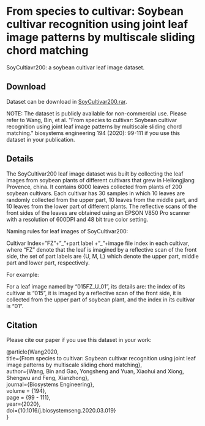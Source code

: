# From species to cultivar: Soybean cultivar recognition using joint leaf image patterns by multiscale sliding chord matching
SoyCultiavr200: a soybean cultivar leaf image dataset.  

## Download  
Dataset can be download in [SoyCultivar200.rar](https://drive.google.com/file/d/1XsWZPYYrDsCwAy5r4t3I1F_lOOrGGhgf/view?usp=sharing).      

NOTE: The dataset is publicly available for non-commercial use. Please refer to Wang, Bin, et al. "From species to cultivar: Soybean cultivar recognition using joint leaf image patterns by multiscale sliding chord matching." biosystems engineering 194 (2020): 99-111 if you use this dataset in your publication.

## Details  
The SoyCultivar200 leaf image dataset was built by collecting the leaf images from soybean plants of different cultivars that grew in Heilongjiang Provence, china. It contains 6000 leaves collected from plants of 200 soybean cultivars. Each cultivar has 30 samples in which 10 leaves are randomly collected from the upper part, 10 leaves from the middle part, and 10 leaves from the lower part of different plants. The reflective scans of the front sides of the leaves are obtained using an EPSON V850 Pro scanner with a resolution of 600DPI and 48 bit true color setting.  

Naming rules for leaf images of SoyCultivar200:  

Cultivar Index+”FZ”+”\_”+part label +”\_”+image file index in each cultivar, where “FZ” denote that the leaf is imagined by a reflective scan of the front side, the set of part labels are {U, M, L} which denote the upper part, middle part and lower part, respectively.   

For example:  

For a leaf image named by “015FZ_U_01”, its details are: the index of its cultivar is “015”, it is imaged by a reflective scan of the front side, it is collected from the upper part of soybean plant, and the index in its cultivar is “01”.  

## Citation

Please cite our paper if you use this dataset in your work:  

@article{Wang2020,  
 title={From species to cultivar: Soybean cultivar recognition using joint leaf image patterns by multiscale sliding chord matching},  
 author={Wang, Bin and Gao, Yongsheng and Yuan, Xiaohui and Xiong, Shengwu and Feng, Xianzhong},   
 journal={Biosystems Engineering},   
 volume = {194},   
 page = {99 - 111},    
 year={2020},    
 doi={10.1016/j.biosystemseng.2020.03.019}   
}   
  
